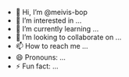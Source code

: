 - 👋 Hi, I’m @meivis-bop
- 👀 I’m interested in ...
- 🌱 I’m currently learning ...
- 💞️ I’m looking to collaborate on ...
- 📫 How to reach me ...
- 😄 Pronouns: ...
- ⚡ Fun fact: ...

<!---
meivis-bop/meivis-bop is a ✨ special ✨ repository because its `README.md` (this file) appears on your GitHub profile.
You can click the Preview link to take a look at your changes.
--->
